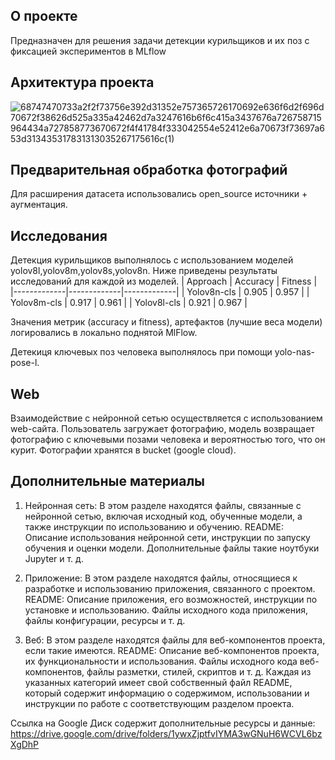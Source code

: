 ## О проекте
Предназначен для решения задачи детекции курильщиков и их поз с фиксацией экспериментов в MLflow

## Архитектура проекта

![68747470733a2f2f73756e392d31352e757365726170692e636f6d2f696d70672f38626d525a335a42462d7a3247616b6f6c415a3437676a726758715964434a727858773670672f4f41784f333042554e52412e6a70673f73697a653d313435317831313035267175616c(1)](https://github.com/user-attachments/assets/4e0a3a86-e346-428c-8b21-acd2c0ea0fbb)

## Предварительная обработка фотографий

Для расширения датасета использовались open_source источники + аугментация.

## Исследования

Детекция курильщиков выполнялось с использованием моделей yolov8l,yolov8m,yolov8s,yolov8n. Ниже приведены результаты исследований для каждой из моделей.
| Approach    | Accuracy    | Fitness     |
|-------------|-------------|-------------|
| Yolov8n-cls | 0.905       | 0.957       |
| Yolov8m-cls | 0.917       | 0.961       |
| Yolov8l-cls | 0.921       | 0.967       |

Значения метрик (accuracy и fitness), артефактов (лучшие веса модели) логировались в локально поднятой MlFlow.

Детекиця ключевых поз человека выполнялось при помощи yolo-nas-pose-l.

## Web

Взаимодействие с нейронной сетью осуществляется с использованием web-сайта. Пользователь загружает фотографию, модель возвращает фотографию с ключевыми позами человека и вероятностью того, что он курит. Фотографии хранятся в bucket (google cloud). 

## Дополнительные материалы

1. Нейронная сеть:
В этом разделе находятся файлы, связанные с нейронной сетью, включая исходный код, обученные модели, а также инструкции по использованию и обучению. README: Описание использования нейронной сети, инструкции по запуску обучения и оценки модели. Дополнительные файлы такие ноутбуки Jupyter и т. д.

2. Приложение:
В этом разделе находятся файлы, относящиеся к разработке и использованию приложения, связанного с проектом. README: Описание приложения, его возможностей, инструкции по установке и использованию. Файлы исходного кода приложения, файлы конфигурации, ресурсы и т. д.

3. Веб:
В этом разделе находятся файлы для веб-компонентов проекта, если такие имеются. README: Описание веб-компонентов проекта, их функциональности и использования. Файлы исходного кода веб-компонентов, файлы разметки, стилей, скриптов и т. д. Каждая из указанных категорий имеет свой собственный файл README, который содержит информацию о содержимом, использовании и инструкции по работе с соответствующим разделом проекта.

Ссылка на Google Диск содержит дополнительные ресурсы и данные: https://drive.google.com/drive/folders/1ywxZjptfvIYMA3wGNuH6WCVL6bzXgDhP
